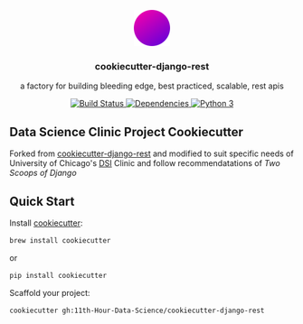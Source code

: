 <p align="center">
  <img width="64" src="media/cdr-icon.png" alt="cookiecutter-django-rest">
  <h3 align="center">cookiecutter-django-rest</h3>
  <p align="center">a factory for building bleeding edge, best practiced, scalable, rest apis</p>
  <p align="center">
    <a href="https://github.com/agconti/cookiecutter-django-rest/actions/workflows/push.yaml">
      <img src="https://github.com/agconti/cookiecutter-django-rest/actions/workflows/push.yaml/badge.svg?branch=master" alt="Build Status">
    </a>
    <a href="https://pyup.io/repos/github/agconti/cookiecutter-django-rest/">
      <img src="https://pyup.io/repos/github/agconti/cookiecutter-django-rest/shield.svg" alt="Dependencies">
    </a>
    <a href="https://pyup.io/repos/github/agconti/cookiecutter-django-rest/">
      <img src="https://pyup.io/repos/github/agconti/cookiecutter-django-rest/python-3-shield.svg" alt="Python 3">
    </a>
  </p>
</p>

## Data Science Clinic Project Cookiecutter

Forked from [cookiecutter-django-rest](https://github.com/agconti/cookiecutter-django-rest) and modified to suit specific needs of University of Chicago's [DSI](https://datascience.uchicago.edu/) Clinic and follow recommendatations of *Two Scoops of Django*

## Quick Start

Install [cookiecutter](https://github.com/audreyr/cookiecutter):

```bash
brew install cookiecutter
```
or
```bash
pip install cookiecutter
```

Scaffold your project:
```
cookiecutter gh:11th-Hour-Data-Science/cookiecutter-django-rest
```